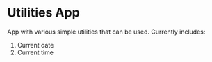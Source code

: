 # Utilities App

App with various simple utilities that can be used.
Currently includes:

1) Current date
2) Current time